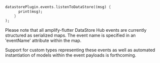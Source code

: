 ```dart
datastorePlugin.events.listenToDataStore((msg) {
      print(msg);
    }
);
```

<amplify-callout>

Please note that all amplify-flutter DataStore Hub events are currently structured as serialized maps.  The event name is specified in an 'eventName' attribute within the map.

Support for custom types representing these events as well as automated instantiation of models within the event payloads is forthcoming.  

</amplify-callout>